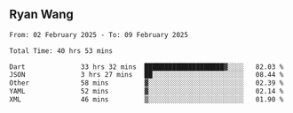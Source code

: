## Ryan Wang

<!--START_SECTION:waka-->

```txt
From: 02 February 2025 - To: 09 February 2025

Total Time: 40 hrs 53 mins

Dart              33 hrs 32 mins  ████████████████████▓░░░░   82.03 %
JSON              3 hrs 27 mins   ██░░░░░░░░░░░░░░░░░░░░░░░   08.44 %
Other             58 mins         ▓░░░░░░░░░░░░░░░░░░░░░░░░   02.39 %
YAML              52 mins         ▓░░░░░░░░░░░░░░░░░░░░░░░░   02.14 %
XML               46 mins         ▒░░░░░░░░░░░░░░░░░░░░░░░░   01.90 %
```

<!--END_SECTION:waka-->
